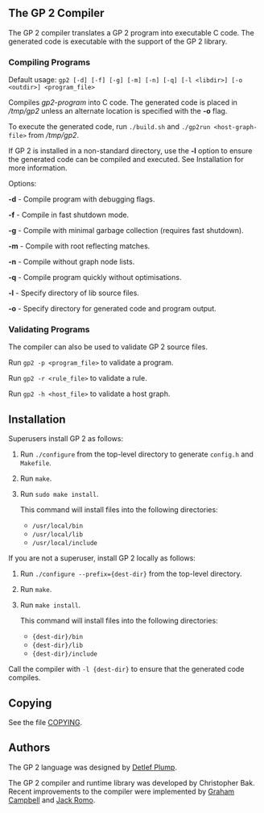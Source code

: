 ## The GP 2 Compiler

The GP 2 compiler translates a GP 2 program into executable C code.
The generated code is executable with the support of the GP 2 library.

### Compiling Programs

Default usage:
`gp2 [-d] [-f] [-g] [-m] [-n] [-q] [-l <libdir>] [-o <outdir>] <program_file>`

Compiles *gp2-program* into C code. The generated code is placed in
*/tmp/gp2* unless an alternate location is specified with the **-o** flag. 

To execute the generated code, run `./build.sh` and
`./gp2run <host-graph-file>` from */tmp/gp2*.

If GP 2 is installed in a non-standard directory, use the **-l** option to 
ensure the generated code can be compiled and executed. See Installation 
for more information.

Options:

**-d** - Compile program with debugging flags.

**-f** - Compile in fast shutdown mode.

**-g** - Compile with minimal garbage collection (requires fast shutdown).

**-m** - Compile with root reflecting matches.

**-n** - Compile without graph node lists.

**-q** - Compile program quickly without optimisations.

**-l** - Specify directory of lib source files.

**-o** - Specify directory for generated code and program output.

### Validating Programs

The compiler can also be used to validate GP 2 source files.

Run `gp2 -p <program_file>` to validate a program.

Run `gp2 -r <rule_file>` to validate a rule.

Run `gp2 -h <host_file>` to validate a host graph.

## Installation

Superusers install GP 2 as follows: 

1. Run `./configure` from the top-level directory to generate `config.h` and `Makefile`.

2. Run `make`.

3. Run `sudo make install`. 

   This command will install files into the following directories:
   * `/usr/local/bin`
   * `/usr/local/lib`
   * `/usr/local/include`

If you are not a superuser, install GP 2 locally as follows:

1. Run `./configure --prefix={dest-dir}` from the top-level directory.

2. Run `make`.

3. Run `make install`.

   This command will install files into the following directories:
   * `{dest-dir}/bin`
   * `{dest-dir}/lib`
   * `{dest-dir}/include`

Call the compiler with `-l {dest-dir}` to ensure that the generated code compiles.

## Copying

See the file [COPYING](COPYING).

## Authors

The GP 2 language was designed by [Detlef Plump](http://www-users.cs.york.ac.uk/~det/).

The GP 2 compiler and runtime library was developed by Christopher Bak. Recent improvements to the compiler were implemented by [Graham Campbell](https://gjcampbell.co.uk/) and [Jack Romo](http://jackromo.com/).
